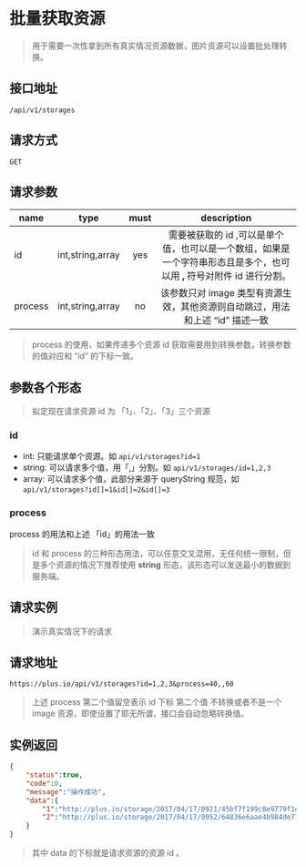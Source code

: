 # 批量获取资源

> 用于需要一次性拿到所有真实情况资源数据，图片资源可以设置批处理转换。

## 接口地址

```
/api/v1/storages
```

## 请求方式

```
GET
```

## 请求参数

| name     | type     | must     | description |
|----------|:--------:|:--------:|:--------:|
| id       | int,string,array | yes | 需要被获取的 id ,可以是单个值，也可以是一个数组，如果是一个字符串形态且是多个，也可以用 **,** 符号对附件 id 进行分割。 |
| process  | int,string,array | no  | 该参数只对 image 类型有资源生效，其他资源则自动跳过，用法和上述 “id” 描述一致 |

> process 的使用，如果传递多个资源 id 获取需要用到转换参数，转换参数的值对应和 “id” 的下标一致。

## 参数各个形态

> 拟定现在请求资源 id 为 「1」、「2」、「3」三个资源

### id

- int: 只能请求单个资源。如 `api/v1/storages?id=1`
- string: 可以请求多个值，用「,」分割。如 `api/v1/storages/id=1,2,3`
- array: 可以请求多个值，此部分来源于 queryString 规范，如 `api/v1/storages?id[]=1&id[]=2&id[]=3`

### process

process 的用法和上述 「id」的用法一致

> id 和 process 的三种形态用法，可以任意交叉混用，无任何统一限制，但是多个资源的情况下推荐使用 **string** 形态，该形态可以发送最小的数据到服务端。

## 请求实例

> 演示真实情况下的请求

## 请求地址

```
https://plus.io/api/v1/storages?id=1,2,3&process=40,,60
```

> 上述 process 第二个值留空表示 id 下标 第二个值 不转换或者不是一个 image 资源，即使设置了耶无所谓，接口会自动忽略转换值。

## 实例返回

```json
{
    "status":true,
    "code":0,
    "message":"操作成功",
    "data":{
        "1":"http://plus.io/storage/2017/04/17/0921/45bf7f199c8e9779f1e32d77d26bb82c.jpg",
        "2":"http://plus.io/storage/2017/04/17/0952/64836e6aae4b984de77b3212c4219513.jpg"
    }
}
```

> 其中 data 的下标就是请求资源的资源 id 。
